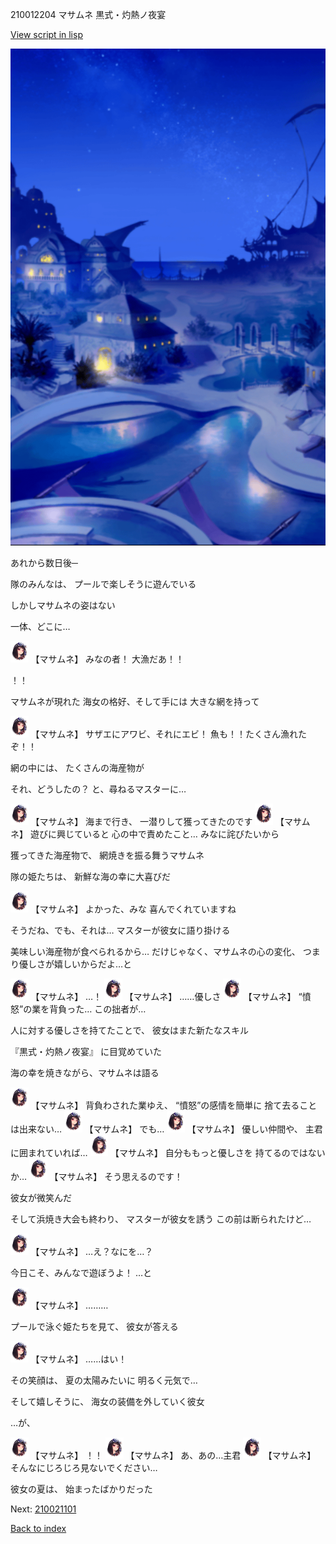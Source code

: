 210012204 マサムネ 黒式・灼熱ノ夜宴

[View script in lisp](../scripts/210012204.txt)

![sea_resort_night.png](../images/backgrounds/sea_resort_night.png)

あれから数日後─

隊のみんなは、
プールで楽しそうに遊んでいる

しかしマサムネの姿はない

一体、どこに…

<img src="../images/units/2100121.png" alt="2100121.png" height="34"/>
【マサムネ】
みなの者！
大漁だあ！！

！！

マサムネが現れた
海女の格好、そして手には
大きな網を持って

<img src="../images/units/2100121.png" alt="2100121.png" height="34"/>
【マサムネ】
サザエにアワビ、それにエビ！
魚も！！たくさん漁れたぞ！！

網の中には、
たくさんの海産物が

それ、どうしたの？
と、尋ねるマスターに…

<img src="../images/units/2100121.png" alt="2100121.png" height="34"/>
【マサムネ】
海まで行き、
一潜りして獲ってきたのです

<img src="../images/units/2100121.png" alt="2100121.png" height="34"/>
【マサムネ】
遊びに興じていると
心の中で責めたこと…
みなに詫びたいから

獲ってきた海産物で、
網焼きを振る舞うマサムネ

隊の姫たちは、
新鮮な海の幸に大喜びだ

<img src="../images/units/2100121.png" alt="2100121.png" height="34"/>
【マサムネ】
よかった、みな
喜んでくれていますね

そうだね、でも、それは…
マスターが彼女に語り掛ける

美味しい海産物が食べられるから…
だけじゃなく、マサムネの心の変化、
つまり優しさが嬉しいからだよ…と

<img src="../images/units/2100121.png" alt="2100121.png" height="34"/>
【マサムネ】
…！

<img src="../images/units/2100121.png" alt="2100121.png" height="34"/>
【マサムネ】
……優しさ

<img src="../images/units/2100121.png" alt="2100121.png" height="34"/>
【マサムネ】
“憤怒”の業を背負った…
この拙者が…

人に対する優しさを持てたことで、
彼女はまた新たなスキル

『黒式・灼熱ノ夜宴』
に目覚めていた

海の幸を焼きながら、マサムネは語る

<img src="../images/units/2100121.png" alt="2100121.png" height="34"/>
【マサムネ】
背負わされた業ゆえ、
“憤怒”の感情を簡単に
捨て去ることは出来ない…

<img src="../images/units/2100121.png" alt="2100121.png" height="34"/>
【マサムネ】
でも…

<img src="../images/units/2100121.png" alt="2100121.png" height="34"/>
【マサムネ】
優しい仲間や、
主君に囲まれていれば…

<img src="../images/units/2100121.png" alt="2100121.png" height="34"/>
【マサムネ】
自分ももっと優しさを
持てるのではないか…

<img src="../images/units/2100121.png" alt="2100121.png" height="34"/>
【マサムネ】
そう思えるのです！

彼女が微笑んだ

そして浜焼き大会も終わり、
マスターが彼女を誘う
この前は断られたけど…

<img src="../images/units/2100121.png" alt="2100121.png" height="34"/>
【マサムネ】
…え？なにを…？

今日こそ、みんなで遊ぼうよ！
…と

<img src="../images/units/2100121.png" alt="2100121.png" height="34"/>
【マサムネ】
………

プールで泳ぐ姫たちを見て、
彼女が答える

<img src="../images/units/2100121.png" alt="2100121.png" height="34"/>
【マサムネ】
……はい！

その笑顔は、
夏の太陽みたいに
明るく元気で…

そして嬉しそうに、
海女の装備を外していく彼女

…が、

<img src="../images/units/2100121.png" alt="2100121.png" height="34"/>
【マサムネ】
！！

<img src="../images/units/2100121.png" alt="2100121.png" height="34"/>
【マサムネ】
あ、あの…主君

<img src="../images/units/2100121.png" alt="2100121.png" height="34"/>
【マサムネ】
そんなにじろじろ見ないでください…

彼女の夏は、
始まったばかりだった


Next: [210021101](210021101.md)

[Back to index](index.md)
